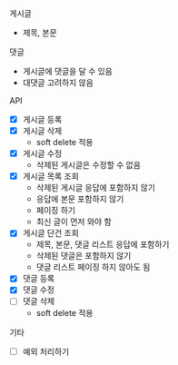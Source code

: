 게시글

- 제목, 본문

댓글

- 게시글에 댓글을 달 수 있음
- 대댓글 고려하지 않음

API

- [x] 게시글 등록
- [x] 게시글 삭제
    - soft delete 적용
- [x] 게시글 수정
    - 삭제된 게시글은 수정할 수 없음
- [x] 게시글 목록 조회
    - 삭제된 게시글 응답에 포함하지 않기
    - 응답에 본문 포함하지 않기
    - 페이징 하기
    - 최신 글이 먼저 와야 함
- [x] 게시글 단건 조회
    - 제목, 본문, 댓글 리스트 응답에 포함하기
    - 삭제된 댓글은 포함하지 않기
    - 댓글 리스트 페이징 하지 않아도 됨
- [x] 댓글 등록
- [x] 댓글 수정
- [ ] 댓글 삭제
    - soft delete 적용

기타

- [ ] 예외 처리하기
